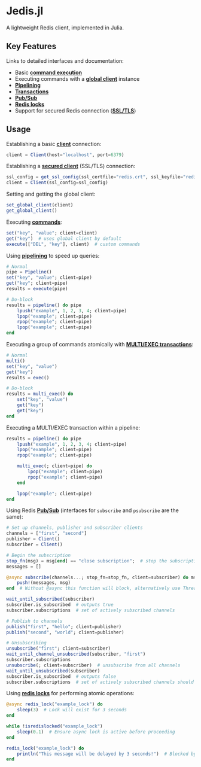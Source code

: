# Jedis.jl
A lightweight Redis client, implemented in Julia.

## Key Features
Links to detailed interfaces and documentation:
- Basic **[command execution](https://captchanjack.github.io/Jedis.jl/commands/)**
- Executing commands with a **[global client](https://captchanjack.github.io/Jedis.jl/client/)** instance
- **[Pipelining](https://captchanjack.github.io/Jedis.jl/pipeline/)**
- **[Transactions](https://captchanjack.github.io/Jedis.jl/commands/#Jedis.multi)**
- **[Pub/Sub](https://captchanjack.github.io/Jedis.jl/pubsub/)**
- **[Redis locks](https://captchanjack.github.io/Jedis.jl/lock/)**
- Support for secured Redis connection (**[SSL/TLS](https://captchanjack.github.io/Jedis.jl/client/#Jedis.get_ssl_config/)**)

## Usage
Establishing a basic **[client](https://captchanjack.github.io/Jedis.jl/client/)** connection:
```jl
client = Client(host="localhost", port=6379)
```

Establishing a **[secured client](https://captchanjack.github.io/Jedis.jl/client/#Jedis.get_ssl_config/)** (SSL/TLS) connection:
```jl
ssl_config = get_ssl_config(ssl_certfile="redis.crt", ssl_keyfile="redis.key", ssl_ca_certs="ca.crt")
client = Client(ssl_config=ssl_config)
```

Setting and getting the global client:
```jl
set_global_client(client)
get_global_client()
```

Executing **[commands](https://captchanjack.github.io/Jedis.jl/commands/)**:
```jl
set("key", "value"; client=client)
get("key")  # uses global client by default
execute(["DEL", "key"], client)  # custom commands
```

Using **[pipelining](https://captchanjack.github.io/Jedis.jl/pipeline/)** to speed up queries:
```jl
# Normal
pipe = Pipeline()
set("key", "value"; client=pipe)
get("key"; client=pipe)
results = execute(pipe)

# Do-block
results = pipeline() do pipe
    lpush("example", 1, 2, 3, 4; client=pipe)
    lpop("example"; client=pipe)
    rpop("example"; client=pipe)
    lpop("example"; client=pipe)
end
```

Executing a group of commands atomically with **[MULTI/EXEC transactions](https://captchanjack.github.io/Jedis.jl/commands/#Jedis.multi)**:
```jl
# Normal
multi()
set("key", "value")
get("key")
results = exec()

# Do-block
results = multi_exec() do 
    set("key", "value")
    get("key")
    get("key")
end
```

Executing a MULTI/EXEC transaction within a pipeline:
```jl
results = pipeline() do pipe
    lpush("example", 1, 2, 3, 4; client=pipe)
    lpop("example"; client=pipe)
    rpop("example"; client=pipe)

    multi_exec(; client=pipe) do
        lpop("example"; client=pipe)
        rpop("example"; client=pipe)
    end

    lpop("example"; client=pipe)
end
```

Using Redis **[Pub/Sub](https://captchanjack.github.io/Jedis.jl/pubsub/)** (interfaces for `subscribe` and `psubscribe` are the same):
```jl
# Set up channels, publisher and subscriber clients
channels = ["first", "second"]
publisher = Client()
subscriber = Client()

# Begin the subscription
stop_fn(msg) = msg[end] == "close subscription";  # stop the subscription loop if the message matches
messages = []

@async subscribe(channels...; stop_fn=stop_fn, client=subscriber) do msg
    push!(messages, msg)
end  # Without @async this function will block, alternatively use Thread.@spawn

wait_until_subscribed(subscriber)
subscriber.is_subscribed  # outputs true
subscriber.subscriptions  # set of actively subscribed channels

# Publish to channels
publish("first", "hello"; client=publisher)
publish("second", "world"; client=publisher)

# Unsubscribing
unsubscribe("first"; client=subscriber)
wait_until_channel_unsubscribed(subscriber, "first")
subscriber.subscriptions
unsubscribe(; client=subscriber)  # unsubscribe from all channels
wait_until_unsubscribed(subscriber)
subscriber.is_subscribed  # outputs false
subscriber.subscriptions  # set of actively subscribed channels should be empty
```

Using **[redis locks](https://captchanjack.github.io/Jedis.jl/lock/)** for performing atomic operations:
```jl
@async redis_lock("example_lock") do
    sleep(3)  # Lock will exist for 3 seconds
end

while !isredislocked("example_lock")
    sleep(0.1)  # Ensure async lock is active before proceeding
end

redis_lock("example_lock") do
    println("This message will be delayed by 3 seconds!")  # Blocked by first lock
end
```
